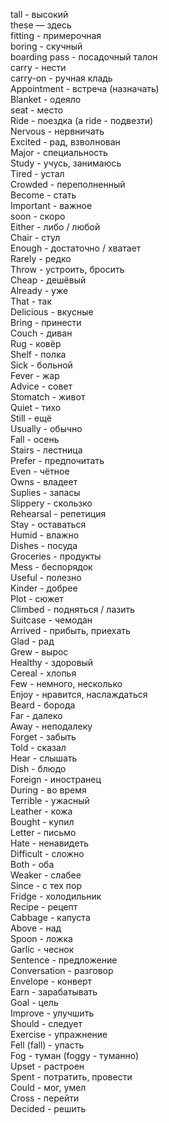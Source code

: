 
tall - высокий  
these — здесь  
fitting - примерочная  
boring - скучный  
boarding pass - посадочный талон  
carry - нести  
carry-on - ручная кладь  
Appointment - встреча (назначать)  
Blanket - одеяло  
seat - место  
Ride - поездка (a ride - подвезти)  
Nervous - нервничать  
Excited - рад, взволнован  
Major - специальность  
Study - учусь, занимаюсь  
Tired - устал  
Crowded - переполненный  
Become - стать  
Important - важное  
soon - скоро  
Either - либо / любой  
Chair - стул  
Enough - достаточно / хватает  
Rarely - редко  
Throw - устроить, бросить  
Cheap - дешёвый  
Already - уже  
That - так  
Delicious - вкусные  
Bring - принести  
Couch - диван  
Rug - ковёр  
Shelf - полка  
Sick - больной  
Fever - жар  
Advice - совет  
Stomatch - живот  
Quiet - тихо  
Still - ещё  
Usually - обычно  
Fall - осень  
Stairs - лестница  
Prefer - предпочитать  
Even - чётное  
Owns - владеет  
Suplies - запасы  
Slippery - скользко  
Rehearsal - репетиция  
Stay - оставаться  
Humid - влажно  
Dishes - посуда  
Groceries - продукты  
Mess - беспорядок  
Useful - полезно  
Kinder - добрее  
Plot - сюжет  
Climbed - подняться / лазить  
Suitcase - чемодан  
Arrived - прибыть, приехать  
Glad - рад  
Grew - вырос  
Healthy - здоровый  
Cereal - хлопья  
Few - немного, несколько  
Enjoy - нравится, наслаждаться  
Beard - борода  
Far - далеко  
Away - неподалеку  
Forget - забыть  
Told - сказал  
Hear - слышать  
Dish - блюдо  
Foreign - иностранец  
During - во время  
Terrible - ужасный  
Leather - кожа  
Bought - купил  
Letter - письмо  
Hate - ненавидеть  
Difficult - сложно  
Both - оба  
Weaker - слабее  
Since - с тех пор  
Fridge - холодильник  
Recipe - рецепт  
Cabbage - капуста  
Above - над  
Spoon - ложка  
Garlic - чеснок  
Sentence - предложение  
Conversation - разговор  
Envelope - конверт  
Earn - зарабатывать  
Goal - цель  
Improve - улучшить  
Should - следует  
Exercise - упражнение  
Fell (fall) - упасть  
Fog - туман (foggy - туманно)  
Upset - растроен  
Spent - потратить, провести  
Could - мог, умел  
Cross - перейти  
Decided - решить